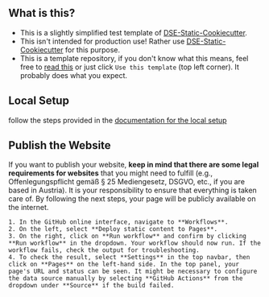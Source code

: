 ## What is this?
* This is a slightly simplified test template of [DSE-Static-Cookiecutter](https://github.com/acdh-oeaw/dse-static-cookiecutter).
* This isn't intended for production use! Rather use [DSE-Static-Cookiecutter](https://github.com/acdh-oeaw/dse-static-cookiecutter) for this purpose.
* This is a template repository, if you don't know what this means, feel free to [read this](https://github.blog/developer-skills/github/generate-new-repositories-with-repository-templates/) or just click ```Use this template``` (top left corner). It probably does what you expect.

## Local Setup
follow the steps provided in the [documentation for the local setup](./run_it.md)

## Publish the Website
If you want to publish your website, **keep in mind that there are some legal requirements for websites** that you might need to fulfill (e.g., Offenlegungspflicht gemäß § 25 Mediengesetz, DSGVO, etc., if you are based in Austria). It is your responsibility to ensure that everything is taken care of. By following the next steps, your page will be publicly available on the internet.

    1. In the GitHub online interface, navigate to **Workflows**.
    2. On the left, select **Deploy static content to Pages**.
    3. On the right, click on **Run workflow** and confirm by clicking **Run workflow** in the dropdown. Your workflow should now run. If the workflow fails, check the output for troubleshooting.
    4. To check the result, select **Settings** in the top navbar, then click on **Pages** on the left-hand side. In the top panel, your page's URL and status can be seen. It might be necessary to configure the data source manually by selecting **GitHub Actions** from the dropdown under **Source** if the build failed.